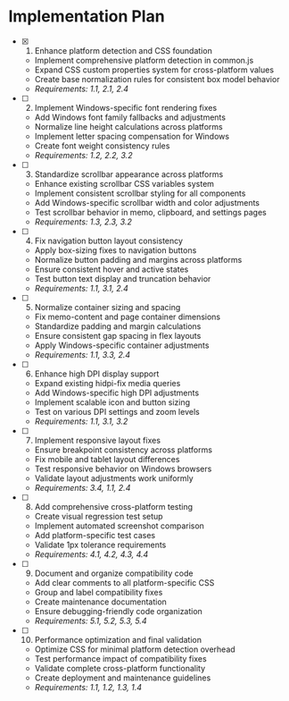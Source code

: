 # Implementation Plan

- [x] 1. Enhance platform detection and CSS foundation
  - Implement comprehensive platform detection in common.js
  - Expand CSS custom properties system for cross-platform values
  - Create base normalization rules for consistent box model behavior
  - _Requirements: 1.1, 2.1, 2.4_

- [ ] 2. Implement Windows-specific font rendering fixes
  - Add Windows font family fallbacks and adjustments
  - Normalize line height calculations across platforms
  - Implement letter spacing compensation for Windows
  - Create font weight consistency rules
  - _Requirements: 1.2, 2.2, 3.2_

- [ ] 3. Standardize scrollbar appearance across platforms
  - Enhance existing scrollbar CSS variables system
  - Implement consistent scrollbar styling for all components
  - Add Windows-specific scrollbar width and color adjustments
  - Test scrollbar behavior in memo, clipboard, and settings pages
  - _Requirements: 1.3, 2.3, 3.2_

- [ ] 4. Fix navigation button layout consistency
  - Apply box-sizing fixes to navigation buttons
  - Normalize button padding and margins across platforms
  - Ensure consistent hover and active states
  - Test button text display and truncation behavior
  - _Requirements: 1.1, 3.1, 2.4_

- [ ] 5. Normalize container sizing and spacing
  - Fix memo-content and page container dimensions
  - Standardize padding and margin calculations
  - Ensure consistent gap spacing in flex layouts
  - Apply Windows-specific container adjustments
  - _Requirements: 1.1, 3.3, 2.4_

- [ ] 6. Enhance high DPI display support
  - Expand existing hidpi-fix media queries
  - Add Windows-specific high DPI adjustments
  - Implement scalable icon and button sizing
  - Test on various DPI settings and zoom levels
  - _Requirements: 1.1, 3.1, 3.2_

- [ ] 7. Implement responsive layout fixes
  - Ensure breakpoint consistency across platforms
  - Fix mobile and tablet layout differences
  - Test responsive behavior on Windows browsers
  - Validate layout adjustments work uniformly
  - _Requirements: 3.4, 1.1, 2.4_

- [ ] 8. Add comprehensive cross-platform testing
  - Create visual regression test setup
  - Implement automated screenshot comparison
  - Add platform-specific test cases
  - Validate 1px tolerance requirements
  - _Requirements: 4.1, 4.2, 4.3, 4.4_

- [ ] 9. Document and organize compatibility code
  - Add clear comments to all platform-specific CSS
  - Group and label compatibility fixes
  - Create maintenance documentation
  - Ensure debugging-friendly code organization
  - _Requirements: 5.1, 5.2, 5.3, 5.4_

- [ ] 10. Performance optimization and final validation
  - Optimize CSS for minimal platform detection overhead
  - Test performance impact of compatibility fixes
  - Validate complete cross-platform functionality
  - Create deployment and maintenance guidelines
  - _Requirements: 1.1, 1.2, 1.3, 1.4_

